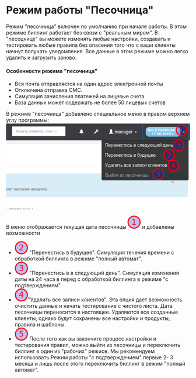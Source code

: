 # Режим работы "Песочница"

Режим "песочница" включен по умолчанию при начале работы. В этом режиме биллинг работает без связи с "реальным миром". В "песоцнице" вы можете изменять любые настройки, создавать и тестировать любые правила без опасения того что с ваши клиенты начнут получать уведомления. Все данные в этом режиме можно легко удалить и загрузить заново.

#### Особенности режима "песочница"

* Вся почта отправляется на один адрес электронной почты
* Отключена отправка СМС. 
* Симуляция зачисления платежей на лицевые счета
* База данных может содержать не более 50 лицевых счетов


В режиме "песочница" добавлено специальное меню в правом верхнем углу программы:  ![](Selection_078.png)

В меню отображается текущая дата песочницы ![](1.png) и добавлены возможности 
* ![](2.png) "Перенестись в будущее". Симуляция течения времени с обработкой биллинга в режиме "полный автомат".
* ![](3.png) "Перенестись в в следующий день". Симуляция изменения даты на 24 часа в перед с обработкой биллинга в режиме "с подтверждением".
* ![](4.png)"Удалить все записи клиентов". Эта опция дает возможность очистить данные и начать тестирование с чистого листа. Дата песочницы переносится в настоящее. Удаляются все созданные клиенты, однако будут сохранены все  настройки и продукты, правила и шаблоны.
* ![](5.png) После того как вы закончите процесс настройки и тестирования правил, можно выйти из песочницы и переключить биллинг в один из "рабочих" режиов. Мы рекомендуем использовать Режим работы "с подтверждением" первые 2- 3 месяца и лишь после этого переключить биллинг в режим "полный автомат".
